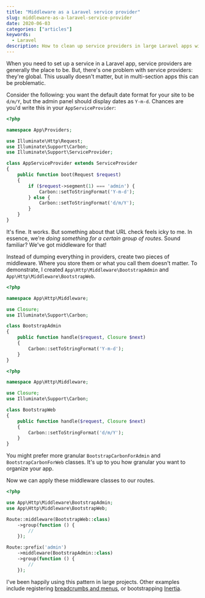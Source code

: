 ```yaml
---
title: "Middleware as a Laravel service provider"
slug: middleware-as-a-laravel-service-provider
date: 2020-06-03
categories: ["articles"]
keywords:
  - Laravel
description: How to clean up service providers in large Laravel apps with middleware
---
```


When you need to set up a service in a Laravel app, service providers are generally the place to be. But, there's one problem with service providers: they're global. This usually doesn't matter, but in multi-section apps this can be problematic.

<!--more-->

Consider the following: you want the default date format for your site to be `d/m/Y`, but the admin panel should display dates as `Y-m-d`. Chances are you'd write this in your `AppServiceProvider`:

```php
<?php

namespace App\Providers;

use Illuminate\Http\Request;
use Illuminate\Support\Carbon;
use Illuminate\Support\ServiceProvider;

class AppServiceProvider extends ServiceProvider
{
    public function boot(Request $request)
    {
        if ($request->segment(1) === 'admin') {
            Carbon::setToStringFormat('Y-m-d');
        } else {
            Carbon::setToStringFormat('d/m/Y');
        }
    }
}
```

It's fine. It works. But something about that URL check feels icky to me. In essence, we're _doing something for a certain group of routes_. Sound familiar? We've got middleware for that!

Instead of dumping everything in providers, create two pieces of middleware. Where you store them or what you call them doesn't matter. To demonstrate, I created `App\Http\Middleware\BootstrapAdmin` and `App\Http\Middleware\BootstrapWeb`.

```php
<?php

namespace App\Http\Middleware;

use Closure;
use Illuminate\Support\Carbon;

class BootstrapAdmin
{
    public function handle($request, Closure $next)
    {
        Carbon::setToStringFormat('Y-m-d');
    }
}
```

```php
<?php

namespace App\Http\Middleware;

use Closure;
use Illuminate\Support\Carbon;

class BootstrapWeb
{
    public function handle($request, Closure $next)
    {
        Carbon::setToStringFormat('d/m/Y');
    }
}
```

You might prefer more granular `BootstrapCarbonForAdmin` and `BootstrapCarbonForWeb` classes. It's up to you how granular you want to organize your app.

Now we can apply these middleware classes to our routes.

```php
<?php

use App\Http\Middleware\BootstrapAdmin;
use App\Http\Middleware\BootstrapWeb;

Route::middleware(BootstrapWeb::class)
    ->group(function () {
        //
    });

Route::prefix('admin')
    ->middleware(BootstrapAdmin::class)
    ->group(function () {
        //
    });
```

I've been happily using this pattern in large projects. Other examples include registering [breadcrumbs and menus](https://github.com/spatie/laravel-navigation), or bootstrapping [Inertia](https://inertiajs.com/server-side-setup).
